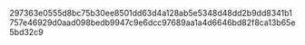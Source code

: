 297363e0555d8bc75b30ee8501dd63d4a128ab5e5348d48dd2b9dd8341b1757e46929d0aad098bedb9947c9e6dcc97689aa1a4d6646bd82f8ca13b65e5bd32c9
